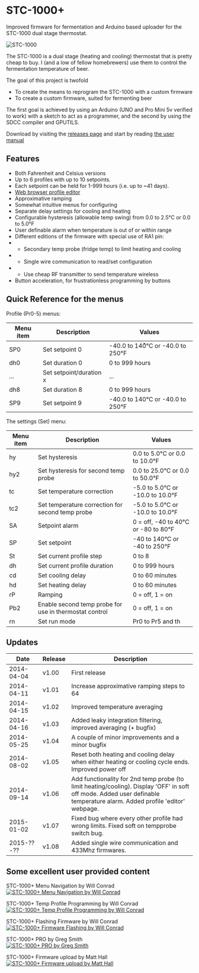 STC\-1000+
========

Improved firmware for fermentation and Arduino based uploader for the STC-1000 dual stage thermostat.

![STC-1000](http://img.diytrade.com/cdimg/1066822/11467124/0/1261107339/temperature_controllers_STC-1000.jpg)

The STC-1000 is a dual stage (heating and cooling) thermostat that is pretty cheap to buy. I (and a low of fellow homebrewers) use them to control the fermentation temperature of beer.

The goal of this project is twofold
 * To create the means to reprogram the STC-1000 with a custom firmware
 * To create a custom firmware, suited for fermenting beer

The first goal is achieved by using an Arduino (UNO and Pro Mini 5v verified to work) with a sketch to act as a programmer, and the second by using the SDCC compiler and GPUTILS. 

Download by visiting the [releases page](https://github.com/matsstaff/stc1000p/releases)
and start by reading [the user manual](/usermanual/README.md)

Features
--------

* Both Fahrenheit and Celsius versions
* Up to 6 profiles with up to 10 setpoints.
* Each setpoint can be held for 1-999 hours (i.e. up to ~41 days).
* [Web browser profile editor](http://goo.gl/z1KEoi) 
* Approximative ramping
* Somewhat intuitive menus for configuring
* Separate delay settings for cooling and heating
* Configurable hysteresis (allowable temp swing) from 0.0 to 2.5°C or 0.0 to 5.0°F
* User definable alarm when temperature is out of or within range
* Different editions of the firmware with special use of RA1 pin:
* - Secondary temp probe (fridge temp) to limit heating and cooling
* - Single wire communication to read/set configuration 
* - Use cheap RF transmitter to send temperature wireless
* Button acceleration, for frustrationless programming by buttons

Quick Reference for the menus
-----------------------------

Profile (Pr0-5) menus:

|Menu item|Description|Values|
|--------|-------|-------|
|SP0|Set setpoint 0|-40.0 to 140͒°C or -40.0 to 250°F|
|dh0|Set duration 0|0 to 999 hours|
|...|Set setpoint/duration x|...|
|dh8|Set duration 8|0 to 999 hours|
|SP9|Set setpoint 9|-40.0 to 140°C or -40.0 to 250°F|

The settings (Set) menu:

|Menu item|Description|Values|
|---|---|---|
|hy|Set hysteresis|0.0 to 5.0°C or 0.0 to 10.0°F|
|hy2|Set hysteresis for second temp probe|0.0 to 25.0°C or 0.0 to 50.0°F|
|tc|Set temperature correction|-5.0 to 5.0°C or -10.0 to 10.0°F|
|tc2|Set temperature correction for second temp probe|-5.0 to 5.0°C or -10.0 to 10.0°F|
|SA|Setpoint alarm|0 = off, -40 to 40°C or -80 to 80°F|
|SP|Set setpoint|-40 to 140°C or -40 to 250°F|
|St|Set current profile step|0 to 8|
|dh|Set current profile duration|0 to 999 hours|
|cd|Set cooling delay|0 to 60 minutes|
|hd|Set heating delay|0 to 60 minutes|
|rP|Ramping|0 = off, 1 = on|
|Pb2|Enable second temp probe for use in thermostat control|0 = off, 1 = on|
|rn|Set run mode|Pr0 to Pr5 and th|


Updates
-------

|Date|Release|Description|
|----|-------|-----------|
|2014-04-04|v1.00|First release|
|2014-04-11|v1.01|Increase approximative ramping steps to 64|
|2014-04-15|v1.02|Improved temperature averaging|
|2014-04-16|v1.03|Added leaky integration filtering, improved averaging (+ bugfix)|
|2014-05-25|v1.04|A couple of minor improvements and a minor bugfix|
|2014-08-02|v1.05|Reset both heating and cooling delay when either heating or cooling cycle ends. Improved power off| functionality, increased button debounce time, allow longer heating delays.|  
|2014-09-14|v1.06|Add functionality for 2nd temp probe (to limit heating/cooling). Display 'OFF' in soft off mode. Added user definable temperature alarm. Added profile 'editor' webpage.|
|2015-01-02|v1.07|Fixed bug where every other profile had wrong limits. Fixed soft on tempprobe switch bug.|
|2015-??-??|v1.08|Added single wire communication and 433Mhz firmwares.|

Some excellent user provided content
------------------------------------
STC-1000+ Menu Navigation by Will Conrad   
[![STC-1000+ Menu Navigation by Will Conrad](http://img.youtube.com/vi/u95BEq3bk7Q/0.jpg)](http://youtu.be/u95BEq3bk7Q)

STC-1000+ Temp Profile Programming by Will Conrad   
[![STC-1000+ Temp Profile Programming by Will Conrad](http://img.youtube.com/vi/nZst7ETP-w8/0.jpg)](http://youtu.be/nZst7ETP-w8)

STC-1000+ Flashing Firmware by Will Conrad   
[![STC-1000+ Firmware Flashing by Will Conrad](http://img.youtube.com/vi/-DdTweLYyN0/0.jpg)](http://youtu.be/-DdTweLYyN0)

STC-1000+ PRO by Greg Smith<br>
[![STC-1000+ PRO by Greg Smith](http://img.youtube.com/vi/Uo-KlZ5Eo0w/0.jpg)](https://www.youtube.com/watch?v=Uo-KlZ5Eo0w)

STC-1000+ Firmware upload by Matt Hall   
[![STC-1000+ Firmware upload by Matt Hall](http://img.youtube.com/vi/oAZKI5U_SoM/0.jpg)](http://youtu.be/oAZKI5U_SoM)
